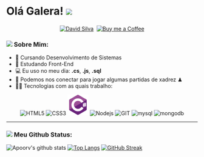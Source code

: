 # Olá Galera! <img src="https://github.com/TheDudeThatCode/TheDudeThatCode/blob/master/Assets/Hi.gif" width="35" />
<p align="center">
<a href="https://linkedin.com/in/david-silva12" target="blank"><img align="center" src="https://cdn.jsdelivr.net/npm/simple-icons@3.0.1/icons/linkedin.svg" alt="David Silva" height="30" width="30" /></a>&nbsp;
<a href="https://www.instagram.com/eodavidsilva/"><img align="center" alt="Buy me a Coffee" width="30px" src="https://cdn.jsdelivr.net/npm/simple-icons@3.0.1/icons/instagram.svg"/></a>
</p>


### <img src="https://github.com/TheDudeThatCode/TheDudeThatCode/blob/master/Assets/Developer.gif" width="45" /> Sobre Mim:
- 🏦 Cursando Desenvolvimento de Sistemas
- 📝 Estudando Front-End
- 💻 Eu uso no meu dia: **.cs**, **.js**,  **.sql**
- 👯 Podemos nos conectar para jogar algumas partidas de xadrez ♟
- 🧑‍💻 Tecnologias com as quais trabalho:

<p align="center">
      <img src="https://www.vectorlogo.zone/logos/w3_html5/w3_html5-icon.svg" alt="HTML5" width="55" height="55"/>
      <img src="https://www.vectorlogo.zone/logos/w3_css/w3_css-official.svg" alt="CSS3" width="55" height="55">
      <img src="https://raw.githubusercontent.com/devicons/devicon/master/icons/csharp/csharp-original.svg" alt="c#" width="55" height="55"/>
      <img src="https://www.vectorlogo.zone/logos/nodejs/nodejs-icon.svg" alt="Nodejs" width="55" height="55"/>
      <img src="https://www.vectorlogo.zone/logos/git-scm/git-scm-icon.svg" alt="GIT" width="55" height="55"/> 
      <img src="https://www.vectorlogo.zone/logos/mysql/mysql-icon.svg" alt="mysql" width="45" height="55"/>
      <img src="https://www.vectorlogo.zone/logos/mongodb/mongodb-icon.svg" alt="mongodb" width="45" height="55"/>
</p>

---
### <img src='https://media1.giphy.com/media/du3J3cXyzhj75IOgvA/giphy.gif?cid=ecf05e47x2g034i9pzwtzzsd3xgg2w9nr94t4tflbbgo3008&rid=giphy.gif' width='25' /> Meu Github Status:
![Apoorv's github stats](https://github-readme-stats.vercel.app/api?username=David-Silva2004&show_icons=true&title_color=ff79c6&text_color=8be9fd&icon_color=50fa7b&bg_color=282a36&hide=issues&count_private=true&include_all_commits=true)
[![Top Langs](https://github-readme-stats.vercel.app/api/top-langs/?username=David-Silva2004&layout=compact&text_,html,php&theme=dracula)](https://github.com/anuraghazra/github-readme-stats)
[![GitHub Streak](https://github-readme-streak-stats.herokuapp.com/?user=David-Silva2004&theme=dracula)](https://git.io/streak-stats)

